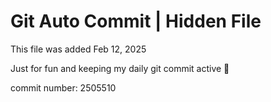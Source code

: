 # Git Auto Commit | Hidden File

This file was added Feb 12, 2025

Just for fun and keeping my daily git commit active 🤪

commit number: 2505510
